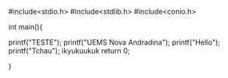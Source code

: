 #include<stdio.h>
#include<stdlib.h>
#include<conio.h>




int main(){

printf("TESTE");
printf("UEMS Nova Andradina");
printf("Hello");
printf("Tchau");
ikyukuukuk
return 0;

}
